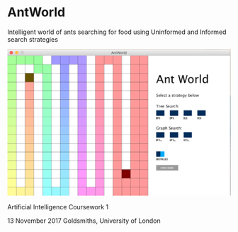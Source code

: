 # AntWorld
Intelligent world of ants searching for food using Uninformed and Informed search strategies

![screenshot](/antworld-screenshot.png "Screenshot")

Artificial Intelligence
Coursework 1

13 November 2017
Goldsmiths, University of London
